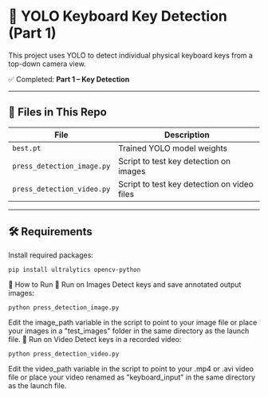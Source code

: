 # 🎯 YOLO Keyboard Key Detection (Part 1)

This project uses YOLO to detect individual physical keyboard keys from a top-down camera view.

✅ Completed: **Part 1 – Key Detection**  

---

## 📂 Files in This Repo

| File                         | Description                                      |
|------------------------------|--------------------------------------------------|
| `best.pt`                    | Trained YOLO model weights                       |
| `press_detection_image.py`   | Script to test key detection on images           |
| `press_detection_video.py`   | Script to test key detection on video files      |

---

## 🛠️ Requirements

Install required packages:

```bash
pip install ultralytics opencv-python
```
🧪 How to Run
🔹 Run on Images
Detect keys and save annotated output images:

```
python press_detection_image.py
```
Edit the image_path variable in the script to point to your image file or place your images in a "test_images" folder in the same directory as the launch file.
🔹 Run on Video
Detect keys in a recorded video:

```
python press_detection_video.py 
```
Edit the video_path variable in the script to point to your .mp4 or .avi video file or place your video renamed as "keyboard_input" in the same directory as the launch file.
